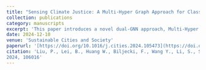 ```yaml
---
title: "Sensing Climate Justice: A Multi-Hyper Graph Approach for Classifying Urban Heat and Flood Vulnerability through Street View Imagery"
collection: publications
category: manuscripts
excerpt: 'This paper introduces a novel dual-GNN approach, Multi-Hyper Graph Neural Network (MHGNN), with street view imagery as input, to classify urban climate justice'
date: 2024-12-10
venue: 'Sustainable Cities and Society'
paperurl: '[https://doi.org/10.1016/j.cities.2024.105473](https://doi.org/10.1016/j.scs.2024.106016)'
citation: 'Liu, P., Lei, B., Huang W., Biljecki, F., Wang Y., Li, S., Stouffs, R., 2024. Sensing climate justice: A multi-hyper graph approach for classifying urban heat and flood vulnerability through street view imagery. Sustainable Cities and Society,
2024, 106016'
---
```

